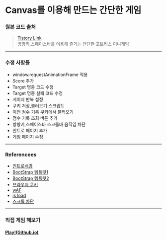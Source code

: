 # Canvas를 이용해 만드는 간단한 게임   
### 원본 코드 출처    
> [Tistory Link](https://codingbroker.tistory.com/76)    
방향키,스페이스바를 이용해 즐기는 간단한 포트리스 미니게임    
---
### 수정 사항들    
* window.requestAnimationFrame 적용
* Score 추가
* Target 명중 코드 수정
* Target 명중 실패 코드 수정
* 게이지 반복 설정
* 쿠키 저장,불러오기 스크립트
* 이전 점수 기록 쿠키에서 불러오기
* 점수 기록 조회 버튼 추가
* 방향키,스페이스바 스크롤바 움직임 차단
* 인트로 페이지 추가
* 게임 페이지 수정
---
### Referencees
* [인트로배경](https://kor.pngtree.com/)
* [BootStrap 템플릿1](https://startbootstrap.com/theme/grayscale)
* [BootStrap 템플릿2](https://startbootstrap.com/template/bare)
* [브라우저 쿠키](https://thereclub.tistory.com/59)
* [wAF](https://lifere.tistory.com/entry/HTML-canvas-태그-Javascript로-제어하기-게임-만들기)
* [js load](https://coding-plant.tistory.com/110)
* [스크롤 차단](https://amagrammer91.tistory.com/4)
---
### 직접 게임 해보기
#### [Play!(Github.io)](https://snowscapes.github.io/KSGameCanvas)
